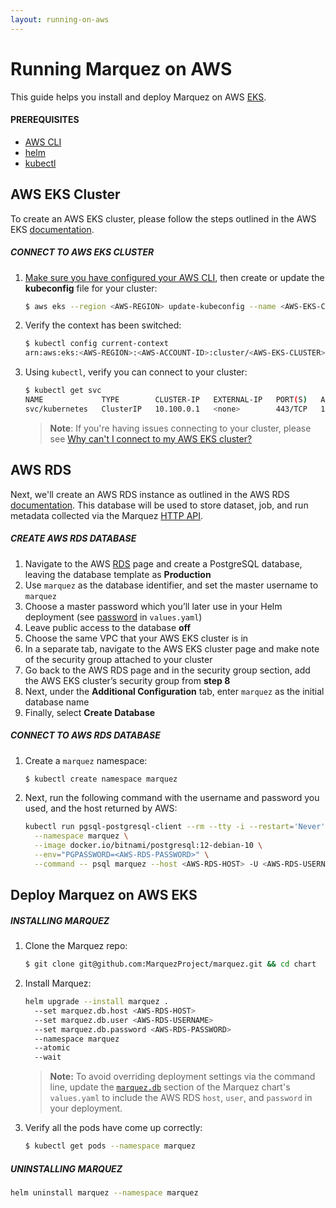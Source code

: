 ```yaml
---
layout: running-on-aws
---
```


# Running Marquez on AWS

This guide helps you install and deploy Marquez on AWS [EKS](https://aws.amazon.com/eks).

#### PREREQUISITES

* [AWS CLI](https://docs.aws.amazon.com/cli/latest/userguide/cli-chap-getting-started.html)
* [helm](https://helm.sh/docs/helm/helm_install/)
* [kubectl](https://kubernetes.io/docs/tasks/tools/)

## AWS EKS Cluster

To create an AWS EKS cluster, please follow the steps outlined in the AWS EKS [documentation](https://docs.aws.amazon.com/eks/latest/userguide/create-cluster.html).

##### CONNECT TO AWS EKS CLUSTER

1. [Make sure you have configured your AWS CLI](https://docs.aws.amazon.com/cli/latest/userguide/cli-configure-files.html), then create or update the **kubeconfig** file for your cluster:

   ```bash
   $ aws eks --region <AWS-REGION> update-kubeconfig --name <AWS-EKS-CLUSTER>
   ```

2. Verify the context has been switched:

   ```bash
   $ kubectl config current-context
   arn:aws:eks:<AWS-REGION>:<AWS-ACCOUNT-ID>:cluster/<AWS-EKS-CLUSTER>
   ```

3. Using `kubectl`, verify you can connect to your cluster:

   ```bash
   $ kubectl get svc
   NAME             TYPE        CLUSTER-IP   EXTERNAL-IP   PORT(S)   AGE
   svc/kubernetes   ClusterIP   10.100.0.1   <none>        443/TCP   1m
   ```
   
   > **Note**: If you're having issues connecting to your cluster, please see [Why can't I connect to my AWS EKS cluster?](https://aws.amazon.com/premiumsupport/knowledge-center/eks-cluster-connection)

## AWS RDS

Next, we'll create an AWS RDS instance as outlined in the AWS RDS [documentation](https://docs.aws.amazon.com/AmazonRDS/latest/UserGuide/USER_CreateDBInstance.html). This database will be used to store dataset, job, and run metadata collected via the Marquez [HTTP API](https://marquezproject.github.io/marquez/openapi.html).

##### CREATE AWS RDS DATABASE

1. Navigate to the AWS [RDS](https://console.aws.amazon.com/rds/home) page and create a PostgreSQL database, leaving the database template as **Production**
3. Use `marquez` as the database identifier, and set the master username to `marquez`
5. Choose a master password which you’ll later use in your Helm deployment (see [password](https://github.com/MarquezProject/marquez/blob/main/chart/values.yaml#L32)  in `values.yaml`)
6. Leave public access to the database **off**
7. Choose the same VPC that your AWS EKS cluster is in
8. In a separate tab, navigate to the AWS EKS cluster page and make note of the security group attached to your cluster
9. Go back to the AWS RDS page and in the security group section, add the AWS EKS cluster’s security group from **step 8**
10. Next, under the **Additional Configuration** tab, enter `marquez` as the initial database name
11. Finally, select **Create Database**

##### CONNECT TO AWS RDS DATABASE

1. Create a `marquez` namespace:

   ```bash
   $ kubectl create namespace marquez
   ```

2. Next, run the following command with the username and password you used, and the host returned by AWS:

   ```bash
   kubectl run pgsql-postgresql-client --rm --tty -i --restart='Never' \
     --namespace marquez \
     --image docker.io/bitnami/postgresql:12-debian-10 \
     --env="PGPASSWORD=<AWS-RDS-PASSWORD>" \
     --command -- psql marquez --host <AWS-RDS-HOST> -U <AWS-RDS-USERNAME> -d marquez -p 5432
   ```

## Deploy Marquez on AWS EKS

##### INSTALLING MARQUEZ

1. Clone the Marquez repo:

   ```bash
   $ git clone git@github.com:MarquezProject/marquez.git && cd chart
   ```

2. Install Marquez:

   ```bash
   helm upgrade --install marquez .
     --set marquez.db.host <AWS-RDS-HOST>
     --set marquez.db.user <AWS-RDS-USERNAME>
     --set marquez.db.password <AWS-RDS-PASSWORD>
     --namespace marquez
     --atomic
     --wait
   ```

   > **Note:** To avoid overriding deployment settings via the command line, update the [`marquez.db`](https://github.com/MarquezProject/marquez/blob/main/chart/values.yaml#L27) section of the Marquez chart's `values.yaml` to include the AWS RDS `host`, `user`, and `password` in your deployment.

3. Verify all the pods have come up correctly:

   ```bash
   $ kubectl get pods --namespace marquez
   ```

##### UNINSTALLING MARQUEZ

```bash
helm uninstall marquez --namespace marquez
```
